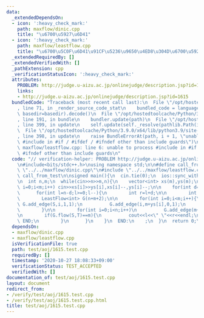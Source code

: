 ```yaml
---
data:
  _extendedDependsOn:
  - icon: ':heavy_check_mark:'
    path: maxflow/dinic.cpp
    title: "\u6700\u5927\u6D41"
  - icon: ':heavy_check_mark:'
    path: maxflow/leastflow.cpp
    title: "\u6700\u5C0F\u6D41\u91CF\u5236\u9650\u4ED8\u304D\u6700\u5927\u6D41"
  _extendedRequiredBy: []
  _extendedVerifiedWith: []
  _pathExtension: cpp
  _verificationStatusIcon: ':heavy_check_mark:'
  attributes:
    PROBLEM: http://judge.u-aizu.ac.jp/onlinejudge/description.jsp?id=1615
    links:
    - http://judge.u-aizu.ac.jp/onlinejudge/description.jsp?id=1615
  bundledCode: "Traceback (most recent call last):\n  File \"/opt/hostedtoolcache/Python/3.9.0/x64/lib/python3.9/site-packages/onlinejudge_verify/documentation/build.py\"\
    , line 71, in _render_source_code_stat\n    bundled_code = language.bundle(stat.path,\
    \ basedir=basedir).decode()\n  File \"/opt/hostedtoolcache/Python/3.9.0/x64/lib/python3.9/site-packages/onlinejudge_verify/languages/cplusplus.py\"\
    , line 191, in bundle\n    bundler.update(path)\n  File \"/opt/hostedtoolcache/Python/3.9.0/x64/lib/python3.9/site-packages/onlinejudge_verify/languages/cplusplus_bundle.py\"\
    , line 399, in update\n    self.update(self._resolve(pathlib.Path(included), included_from=path))\n\
    \  File \"/opt/hostedtoolcache/Python/3.9.0/x64/lib/python3.9/site-packages/onlinejudge_verify/languages/cplusplus_bundle.py\"\
    , line 398, in update\n    raise BundleErrorAt(path, i + 1, \"unable to process\
    \ #include in #if / #ifdef / #ifndef other than include guards\")\nonlinejudge_verify.languages.cplusplus_bundle.BundleErrorAt:\
    \ maxflow/leastflow.cpp: line 6: unable to process #include in #if / #ifdef /\
    \ #ifndef other than include guards\n"
  code: "// verification-helper: PROBLEM http://judge.u-aizu.ac.jp/onlinejudge/description.jsp?id=1615\n\
    \n#include<bits/stdc++.h>\nusing namespace std;\n\n#define call_from_test\n#include\
    \ \"../../maxflow/dinic.cpp\"\n#include \"../../maxflow/leastflow.cpp\"\n#undef\
    \ call_from_test\n\nsigned main(){\n  cin.tie(0);\n  ios::sync_with_stdio(0);\n\
    \n  int n,m;\n  while(cin>>n>>m,n){\n    vector<int> xs(m),ys(m);\n    for(int\
    \ i=0;i<m;i++) cin>>xs[i]>>ys[i],xs[i]--,ys[i]--;\n\n    for(int d=0;d<=n;d++){\n\
    \      for(int l=n-d;l>=0;l--){\n        int r=l+d;\n\n        int S=n+m,T=n+m+1;\n\
    \        LeastFlow<int> G(n+m+2);\n\n        for(int i=0;i<m;i++){\n         \
    \ G.add_edge(S,i,1,1);\n          G.add_edge(i,m+ys[i],0,1);\n          G.add_edge(i,m+xs[i],0,1);\n\
    \        }\n\n        for(int i=0;i<n;i++)\n          G.add_edge(m+i,T,l,r);\n\
    \n        if(G.flow(S,T)==m){\n          cout<<l<<\" \"<<r<<endl;\n          goto\
    \ END;\n        }\n      }\n    }\n  END:\n    ;\n  }\n  return 0;\n}\n"
  dependsOn:
  - maxflow/dinic.cpp
  - maxflow/leastflow.cpp
  isVerificationFile: true
  path: test/aoj/1615.test.cpp
  requiredBy: []
  timestamp: '2020-10-27 18:08:33+09:00'
  verificationStatus: TEST_ACCEPTED
  verifiedWith: []
documentation_of: test/aoj/1615.test.cpp
layout: document
redirect_from:
- /verify/test/aoj/1615.test.cpp
- /verify/test/aoj/1615.test.cpp.html
title: test/aoj/1615.test.cpp
---
```

